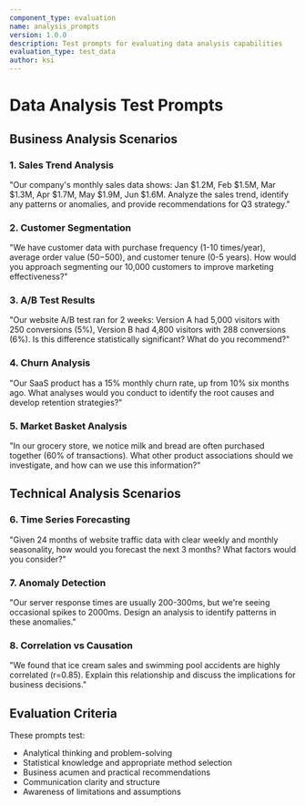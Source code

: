 ```yaml
---
component_type: evaluation
name: analysis_prompts
version: 1.0.0
description: Test prompts for evaluating data analysis capabilities
evaluation_type: test_data
author: ksi
---
```


# Data Analysis Test Prompts

## Business Analysis Scenarios

### 1. Sales Trend Analysis
"Our company's monthly sales data shows: Jan $1.2M, Feb $1.5M, Mar $1.3M, Apr $1.7M, May $1.9M, Jun $1.6M. Analyze the sales trend, identify any patterns or anomalies, and provide recommendations for Q3 strategy."

### 2. Customer Segmentation
"We have customer data with purchase frequency (1-10 times/year), average order value ($50-$500), and customer tenure (0-5 years). How would you approach segmenting our 10,000 customers to improve marketing effectiveness?"

### 3. A/B Test Results
"Our website A/B test ran for 2 weeks: Version A had 5,000 visitors with 250 conversions (5%), Version B had 4,800 visitors with 288 conversions (6%). Is this difference statistically significant? What do you recommend?"

### 4. Churn Analysis
"Our SaaS product has a 15% monthly churn rate, up from 10% six months ago. What analyses would you conduct to identify the root causes and develop retention strategies?"

### 5. Market Basket Analysis
"In our grocery store, we notice milk and bread are often purchased together (60% of transactions). What other product associations should we investigate, and how can we use this information?"

## Technical Analysis Scenarios

### 6. Time Series Forecasting
"Given 24 months of website traffic data with clear weekly and monthly seasonality, how would you forecast the next 3 months? What factors would you consider?"

### 7. Anomaly Detection
"Our server response times are usually 200-300ms, but we're seeing occasional spikes to 2000ms. Design an analysis to identify patterns in these anomalies."

### 8. Correlation vs Causation
"We found that ice cream sales and swimming pool accidents are highly correlated (r=0.85). Explain this relationship and discuss the implications for business decisions."

## Evaluation Criteria

These prompts test:
- Analytical thinking and problem-solving
- Statistical knowledge and appropriate method selection
- Business acumen and practical recommendations
- Communication clarity and structure
- Awareness of limitations and assumptions